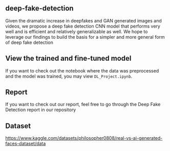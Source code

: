 ## deep-fake-detection

Given the dramatic increase in deepfakes and GAN generated images and videos, we propose a deep fake detection CNN model that performs very well and is efficient and relatively generalizable as well. We hope to leverage our findings to build the basis for a simpler and more general form of deep fake detection

## View the trained and fine-tuned model

If you want to check out the notebook where the data was preprocessed and the model was trained, you may view `DL_Project.ipynb`.

## Report

If you want to check out our report, feel free to go through the Deep Fake Detection report in our repository

## Dataset

https://www.kaggle.com/datasets/philosopher0808/real-vs-ai-generated-faces-dataset/data
